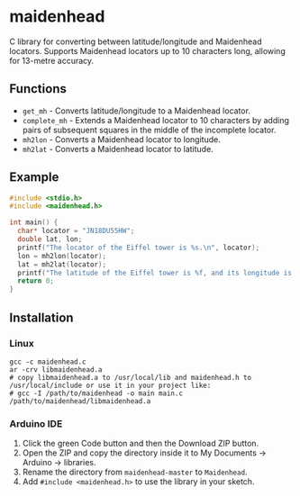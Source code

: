 # maidenhead
C library for converting between latitude/longitude and Maidenhead locators.
Supports Maidenhead locators up to 10 characters long, allowing for 13-metre accuracy.

## Functions
- `get_mh` - Converts latitude/longitude to a Maidenhead locator.
- `complete_mh` - Extends a Maidenhead locator to 10 characters by adding pairs of subsequent squares in the middle of the incomplete locator.
- `mh2lon` - Converts a Maidenhead locator to longitude.
- `mh2lat` - Converts a Maidenhead locator to latitude.

## Example
```c
#include <stdio.h>
#include <maidenhead.h>

int main() {
  char* locator = "JN18DU55HW";
  double lat, lon;
  printf("The locator of the Eiffel tower is %s.\n", locator);
  lon = mh2lon(locator);
  lat = mh2lat(locator);
  printf("The latitude of the Eiffel tower is %f, and its longitude is %f\n", lat, lon);
  return 0;
}
```

## Installation
### Linux
```
gcc -c maidenhead.c
ar -crv libmaidenhead.a
# copy libmaidenhead.a to /usr/local/lib and maidenhead.h to /usr/local/include or use it in your project like:
# gcc -I /path/to/maidenhead -o main main.c /path/to/maidenhead/libmaidenhead.a
```
### Arduino IDE
1. Click the green Code button and then the Download ZIP button.
2. Open the ZIP and copy the directory inside it to My Documents -> Arduino -> libraries.
3. Rename the directory from `maidenhead-master` to `Maidenhead`.
4. Add `#include <maidenhead.h>` to use the library in your sketch.
